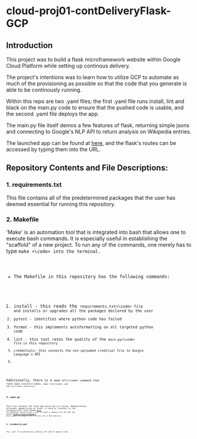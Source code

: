 # cloud-proj01-contDeliveryFlask-GCP

## Introduction
This project was to build a flask microframework website within Google Cloud Platform while setting up continous delivery.

The project's intentions was to learn how to utilize GCP to automate as much of the provisioning as possible so that the code that you generate is able to be continously running.

Within this repo are two .yaml files; the first .yaml file runs install, lint and black on the main.py code to ensure that the pushed code is usable, and the second .yaml file deploys the app.

The main.py file itself demos a few features of flask, returning simple jsons and connecting to Google's NLP API to return analysis on Wikipedia entries.

The launched app can be found at [here](https://proj01-contdeliveryflask-gcp.uc.r.appspot.com/), and the flask's routes can be accessed by typing them into the URL.

## Repository Contents and File Descriptions:
### 1. requirements.txt
This file contains all of the predetermined packages that the user has deemed essential for running this repository.

### 2. Makefile

'Make' is an automation tool that is integrated into bash that allows one to execute bash commands. It is especially useful in establishing the "scaffold" of a new project.
To run any of the commands, one merely has to type <code>make <command><\code> into the terminal.
- The Makefile in this repository has the following commands:
1. install - this reads the <code>requirements.txt<\code> file and installs or upgrades all the packages declared by the user
2. pytest - identifies where python code has failed
3. format - this implements autoformatting on all targeted python code
4. lint - this tool rates the quality of the <code>main.py<\code> file in this repository
5. credentials: this connects the not-uploaded creditial file to Google Language's API
6. 

Additionally, there is a <code>make all<\code> command that runs <code>make install<\code>, <code>make lint<\code>,  and <code>make test<\code> sequentially.

### 3. main.py

This file contains the flask app which has six routes, demonstrating different capabilities of flask. A route of interest is the <code>wikipedia<\code> route (demoed [here](https://proj01-contdeliveryflask-gcp.uc.r.appspot.com/wikipedia/game-stop) for GameStop, which allows a user to input a company into the URL and output [Google-Cloud-Language's](https://pypi.org/project/google-cloud-language/), which gives an output json file for use in NLP analysis.
  
### 4. cloudbuild.yaml

This .yaml file automatically deploys the code to google cloud.
